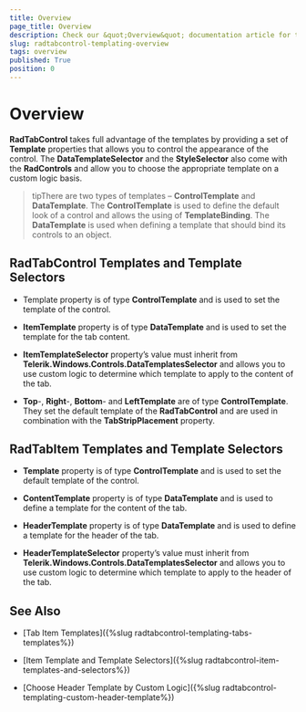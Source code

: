 ```yaml
---
title: Overview
page_title: Overview
description: Check our &quot;Overview&quot; documentation article for the RadTabControl WPF control.
slug: radtabcontrol-templating-overview
tags: overview
published: True
position: 0
---
```


# Overview



__RadTabControl__ takes full advantage of the templates by providing a set of __Template__ properties that allows you to control the appearance of the control. The __DataTemplateSelector__ and the __StyleSelector__ also come with the __RadControls__ and allow you to choose the appropriate template on a custom logic basis.

>tipThere are two types of templates – __ControlTemplate__ and __DataTemplate__. The __ControlTemplate__ is used to define the default look of a control and allows the using of __TemplateBinding__. The __DataTemplate__ is used when defining a template that should bind its controls to an object.

## RadTabControl Templates and Template Selectors

* Template property is of type __ControlTemplate__ and is used to set the template of the control.

* __ItemTemplate__ property is of type __DataTemplate__ and is used to set the template for the tab content.

* __ItemTemplateSelector__ property’s value must inherit from __Telerik.Windows.Controls.DataTemplatesSelector__ and allows you to use custom logic to determine which template to apply to the content of the tab.

* __Top__-, __Right__-, __Bottom__- and __LeftTemplate__ are of type __ControlTemplate__. They set the default template of the __RadTabControl__ and are used in combination with the __TabStripPlacement__ property.
            

## RadTabItem Templates and Template Selectors

* __Template__ property is of type __ControlTemplate__ and is used to set the default template of the control.

* __ContentTemplate__ property is of type __DataTemplate__ and is used to define a template for the content of the tab.

* __HeaderTemplate__ property is of type __DataTemplate__ and is used to define a template for the header of the tab.

* __HeaderTemplateSelector__ property’s value must inherit from __Telerik.Windows.Controls.DataTemplatesSelector__ and allows you to use custom logic to determine which template to apply to the header of the tab.

## See Also

 * [Tab Item Templates]({%slug radtabcontrol-templating-tabs-templates%})

 * [Item Template and Template Selectors]({%slug radtabcontrol-item-templates-and-selectors%})

 * [Choose Header Template by Custom Logic]({%slug radtabcontrol-templating-custom-header-template%})
